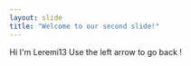 ```yaml
---
layout: slide
title: "Welcome to our second slide!"
---
```

Hi I'm Leremi13
Use the left arrow to go back !
